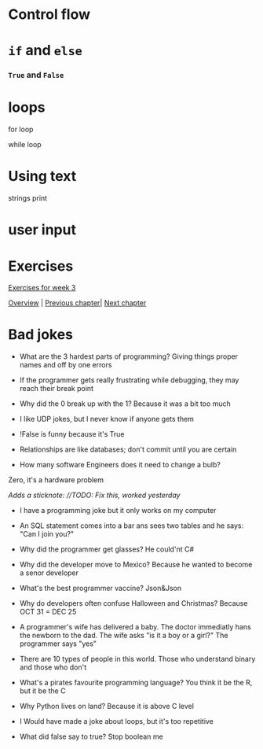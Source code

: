 # Control flow

# `if` and `else`

### `True` and `False` 

# loops
for loop 

while loop

# Using text
strings
print

# user input

# Exercises
[Exercises for week 3](../../exercises/week3/week3.md)

[Overview](../overview.md) \| [Previous chapter](../03_loops/loops.md)| [Next chapter](../04_loops/functions.md)


# Bad jokes

- What are the 3 hardest parts of programming? Giving things proper names and off by one errors

- If the programmer gets really frustrating while debugging, they may reach their break point

- Why did the 0 break up with the 1? Because it was a bit too much

- I like UDP jokes, but I never know if anyone gets them

- !False is funny because it's True

- Relationships are like databases; don't commit until you are certain

- How many software Engineers does it need to change a bulb?

Zero, it's a hardware problem

*Adds a sticknote: //TODO: Fix this, worked yesterday*

- I have a programming joke but it only works on my computer

- An SQL statement comes into a bar ans sees two tables and he says: "Can I join you?"

- Why did the programmer get glasses? He could'nt C#

- Why did the developer move to Mexico? Because he wanted to become a senor developer

- What's the best programmer vaccine? Json&Json

- Why do developers often confuse Halloween and Christmas? Because OCT 31 = DEC 25

- A programmer's wife has delivered a baby.
The doctor immediatly hans the newborn to the dad. The wife asks "is it a boy or a girl?"
The programmer says "yes"

- There are 10 types of people in this world. Those who understand binary and those who don't

- What's a pirates favourite programming language? You think it be the R, but it be the C

- Why Python lives on land? Because it is above C level

- I Would have made a joke about loops, but it's too repetitive

- What did false say to true? Stop boolean me
